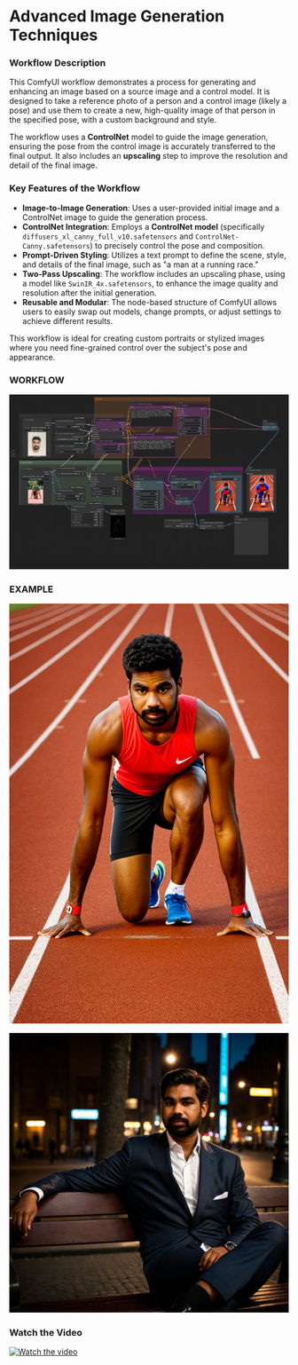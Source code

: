 
# Advanced Image Generation Techniques


### Workflow Description

This ComfyUI workflow demonstrates a process for generating and enhancing an image based on a source image and a control model. It is designed to take a reference photo of a person and a control image (likely a pose) and use them to create a new, high-quality image of that person in the specified pose, with a custom background and style.

The workflow uses a **ControlNet** model to guide the image generation, ensuring the pose from the control image is accurately transferred to the final output. It also includes an **upscaling** step to improve the resolution and detail of the final image.

### Key Features of the Workflow

* **Image-to-Image Generation**: Uses a user-provided initial image and a ControlNet image to guide the generation process.
* **ControlNet Integration**: Employs a **ControlNet model** (specifically `diffusers_xl_canny_full_v10.safetensors` and `ControlNet-Canny.safetensors`) to precisely control the pose and composition.
* **Prompt-Driven Styling**: Utilizes a text prompt to define the scene, style, and details of the final image, such as "a man at a running race."
* **Two-Pass Upscaling**: The workflow includes an upscaling phase, using a model like `SwinIR_4x.safetensors`, to enhance the image quality and resolution after the initial generation.
* **Reusable and Modular**: The node-based structure of ComfyUI allows users to easily swap out models, change prompts, or adjust settings to achieve different results.

This workflow is ideal for creating custom portraits or stylized images where you need fine-grained control over the subject's pose and appearance.

### WORKFLOW

![App Screenshot](runningrase.png)

### EXAMPLE

![App Screenshot](images/ComfyUI_00576_.png)

![App Screenshot](images/ComfyUI_00545_.png)

### Watch the Video

[![Watch the video](https://img.youtube.com/vi/966SoSj46SQ/hqdefault.jpg)](https://www.youtube.com/watch?v=966SoSj46SQ)







